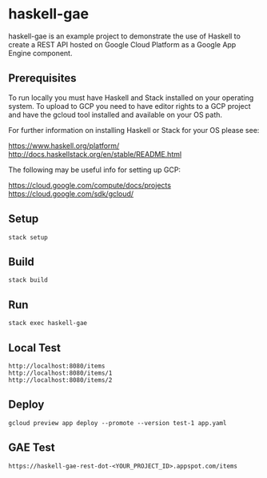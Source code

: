 # haskell-gae

haskell-gae is an example project to demonstrate the use of Haskell to create a REST API hosted on Google Cloud Platform as a Google App Engine component.

## Prerequisites

To run locally you must have Haskell and Stack installed on your operating system.  To upload to GCP you need to have editor rights to a GCP project and have the gcloud tool installed and available on your OS path.

For further information on installing Haskell or Stack for your OS please see:

https://www.haskell.org/platform/
http://docs.haskellstack.org/en/stable/README.html

The following may be useful info for setting up GCP:

https://cloud.google.com/compute/docs/projects
https://cloud.google.com/sdk/gcloud/

## Setup
```
stack setup
```

## Build
```
stack build
```

## Run
```
stack exec haskell-gae
```

## Local Test
```
http://localhost:8080/items
http://localhost:8080/items/1
http://localhost:8080/items/2
```

## Deploy
```
gcloud preview app deploy --promote --version test-1 app.yaml
```

## GAE Test
```
https://haskell-gae-rest-dot-<YOUR_PROJECT_ID>.appspot.com/items
```
